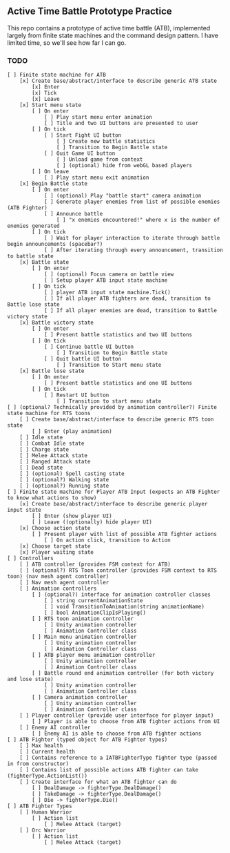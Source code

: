 ## Active Time Battle Prototype Practice

This repo contains a prototype of active time battle (ATB), implemented largely from finite state machines and the command design pattern. I have limited time, so we'll see how far I can go.

### TODO

    [ ] Finite state machine for ATB
        [x] Create base/abstract/interface to describe generic ATB state
            [x] Enter
            [x] Tick
            [x] Leave
        [x] Start menu state
            [ ] On enter
                [ ] Play start menu enter animation
                [ ] Title and two UI buttons are presented to user
            [ ] On tick
                [ ] Start Fight UI button
                    [ ] Create new battle statistics
                    [ ] Transition to Begin Battle state
                [ ] Quit Game UI button
                    [ ] Unload game from context
                    [ ] (optional) hide from webGL based players
            [ ] On leave
                [ ] Play start menu exit animation
        [x] Begin Battle state
            [ ] On enter
                [ ] (optional) Play "battle start" camera animation
                [ ] Generate player enemies from list of possible enemies (ATB Fighter)
                [ ] Announce battle
                    [ ] "x enemies encountered!" where x is the number of enemies generated
            [ ] On tick
                [ ] Wait for player interaction to iterate through battle begin announcements (spacebar?)
                [ ] After iterating through every announcement, transition to battle state
        [x] Battle state
            [ ] On enter
                [ ] (optional) Focus camera on battle view
                [ ] Setup player ATB input state machine
            [ ] On tick
                [ ] player ATB input state machine.Tick()
                [ ] If all player ATB fighters are dead, transition to Battle lose state
                [ ] If all player enemies are dead, transition to Battle victory state
        [x] Battle victory state
            [ ] On enter
                [ ] Present battle statistics and two UI buttons
            [ ] On tick
                [ ] Continue battle UI button
                    [ ] Transition to Begin Battle state
                [ ] Quit battle UI button
                    [ ] Transition to Start menu state
        [x] Battle lose state
            [ ] On enter
                [ ] Present battle statistics and one UI buttons
            [ ] On tick
                [ ] Restart UI button
                    [ ] Transition to start menu state
    [ ] (optional? Technically provided by animation controller?) Finite state machine for RTS toons
        [ ] Create base/abstract/interface to describe generic RTS toon state
            [ ] Enter (play animation)
        [ ] Idle state
        [ ] Combat Idle state
        [ ] Charge state
        [ ] Melee Attack state
        [ ] Ranged Attack state
        [ ] Dead state
        [ ] (optional) Spell casting state
        [ ] (optional?) Walking state
        [ ] (optional?) Running state
    [ ] Finite state machine for Player ATB Input (expects an ATB Fighter to know what actions to show)
        [x] Create base/abstract/interface to describe generic player input state
            [ ] Enter (show player UI)
            [ ] Leave ((optionally) hide player UI)
        [x] Choose action state
            [ ] Present player with list of possible ATB fighter actions
                [ ] On action click, transition to Action
        [x] Choose target state
        [x] Player waiting state
    [ ] Controllers
        [ ] ATB controller (provides FSM context for ATB)
        [ ] (optional?) RTS Toon controller (provides FSM context to RTS toon) (nav mesh agent controller)
        [ ] Nav mesh agent controller
        [ ] Animation controllers
            [ ] (optional?) interface for animation controller classes
                [ ] string currentAnimationState
                [ ] void TransitionToAnimation(string animationName)
                [ ] bool AnimationClipIsPlaying()
            [ ] RTS toon animation controller
                [ ] Unity animation controller
                [ ] Animation Controller class
            [ ] Main menu animation controller
                [ ] Unity animation controller
                [ ] Animation Controller class
            [ ] ATB player menu animation controller
                [ ] Unity animation controller
                [ ] Animation Controller class
            [ ] Battle round end animation controller (for both victory and lose state)
                [ ] Unity animation controller
                [ ] Animation Controller class
            [ ] Camera animation controller
                [ ] Unity animation controller
                [ ] Animation Controller class
        [ ] Player controller (provide user interface for player input)
            [ ] Player is able to choose from ATB fighter actions from UI
        [ ] Enemy AI controller
            [ ] Enemy AI is able to choose from ATB fighter actions
    [ ] ATB Fighter (typed object for ATB Fighter types)
        [ ] Max health
        [ ] Current health
        [ ] Contains reference to a IATBFighterType fighter type (passed in from constructor)
        [ ] Contains list of possible actions ATB fighter can take (fighterType.ActionList())
        [ ] Create interface for what an ATB fighter can do
            [ ] DealDamage -> fighterType.DealDamage()
            [ ] TakeDamage -> fighterType.DealDamage()
            [ ] Die -> fighterType.Die()
    [ ] ATB Fighter Types
        [ ] Human Warrior
            [ ] Action list
                [ ] Melee Attack (target)
        [ ] Orc Warrior
            [ ] Action list
                [ ] Melee Attack (target)
